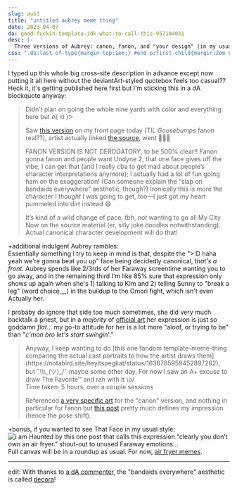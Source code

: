 ```yaml
---
slug: aub3
title: "untitled aubrey meme thing"
date: 2023-04-07
da: good-fuckin-template-idk-what-to-call-this-957104031
desc: |-
  Three versions of Aubrey: canon, fanon, and "your design" (in my usual style).
css: ".da:last-of-type{margin-top:1em;} #end p:first-child{margin:2em 0 -.5em;} #a-info img{display:inline-block; margin:.25em 0;}"
---
```

I typed up this whole big cross-site description in advance except now putting it all here without the deviantArt-styled quotebox feels too casual?? Heck it, it's getting published here first but I'm sticking this in a dA blockquote anyway:

<blockquote class="da" markdown="1">
Didn’t plan on going the whole nine yards with color and everything here but ᕕ(&nbsp;ᐛ&nbsp;)ᕗ

Saw [this version](https://www.deviantart.com/gloomyteeth/art/Canon-vs-Fanon-trend-956812908) on my front page today (TIL <i>Goosebumps</i> fanon real??), artist actually linked [the source](https://notabird.site/SunnyDionysus/status/1638988357286916096), went 👀👀👀

<em style="text-transform:uppercase;font-style:normal;">Fanon version is not derogatory</em>, to be 500% clear!! Fanon gonna fanon and people want Undyne&nbsp;2, that one face gives off the vibe, I can get that (and I really cba to get mad about people’s character interpretations anymore); I actually had a lot of fun going ham on the exaggeration! (Can someone explain the “slap on bandaids everywhere” aesthetic, though?) Ironically this is more the character I <em>thought</em> I was going to get, too—I just got my heart pummeled into dirt instead 😄

It’s kind of a wild change of pace, tbh, <em>not</em> wanting to go all My City Now on the source material (er, silly joke doodles notwithstanding). Actual canonical character development will do that!
</blockquote>

+additional indulgent Aubrey rambles:  
Essentially something I try to keep in mind is that, despite the ">:D haha yeah we're gonna beat you up" face being decidedly canonical, *that's a front.* Aubrey spends like 2/3rds of her Faraway screentime wanting you to go away, and in the remaining third I'm like 85% sure that expression only shows up again when she's 1)&nbsp;talking to Kim and 2)&nbsp;telling Sunny to "break a leg" (word choice,,,,) in the buildup to the Omori fight, which isn't even Actually her.

I probaby do ignore that side too much sometimes, she did very much backtalk a priest, but in a *majority* of [official art](https://omori.fandom.com/wiki/AUBREY#ARTWORK) her expression is just so goddamn *flat*... my go-to attitude for her is a lot more "aloof, or trying to be" than "<i class="omo">c'mon bro let's start swingin</i>'."

<blockquote class="da" markdown="1">
Anyway, I keep wanting to do [this one fandom template-meme-thing comparing the actual cast portraits to how the artist draws them](https://notabird.site/heyitspegkat/status/1638785959452897282), but ¯\\\_(ツ)_/¯ maybe some other day. For now I saw an A+ excuse to draw The Favorite™ and ran with it \o/

<div id="end" markdown="1">
Time taken: 5 hours, over a couple sessions  

Referenced [a very specific art](https://omori.fandom.com/wiki/AUBREY?file=Aubrey_intro.png) for the "canon" version, and nothing in particular for fanon but <a href="https://www.tumblr.com/mozzaremi/682400492510461952/auby-scale-where-does-your-auby-fall-under">this post</a> pretty much defines my impression (hence the pose shift).
</div></blockquote>

+bonus, if you wanted to see That Face in my usual style:
<img src="{%include url.html%}/assets/img/misc/clearly.png" alt="i am Haunted by this one post that calls this expression “clearly you don’t own an air fryer.” shout-out to unused Faraway emotions…"/>
Full canvas will be in a roundup as usual. For now, [air fryer memes](https://lastvalyrian.tumblr.com/post/659127293895114752).

----

edit: With thanks to [a dA commenter](https://www.deviantart.com/comments/1/957104031/5051427687), the "bandaids everywhere" aesthetic is called [decora](https://aesthetics.fandom.com/wiki/Decora)!